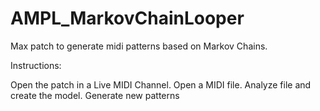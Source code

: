# AMPL_MarkovChainLooper
Max patch to generate midi patterns based on Markov Chains.

Instructions:

Open the patch in a Live MIDI Channel.
Open a MIDI file.
Analyze file and create the model.
Generate new patterns

